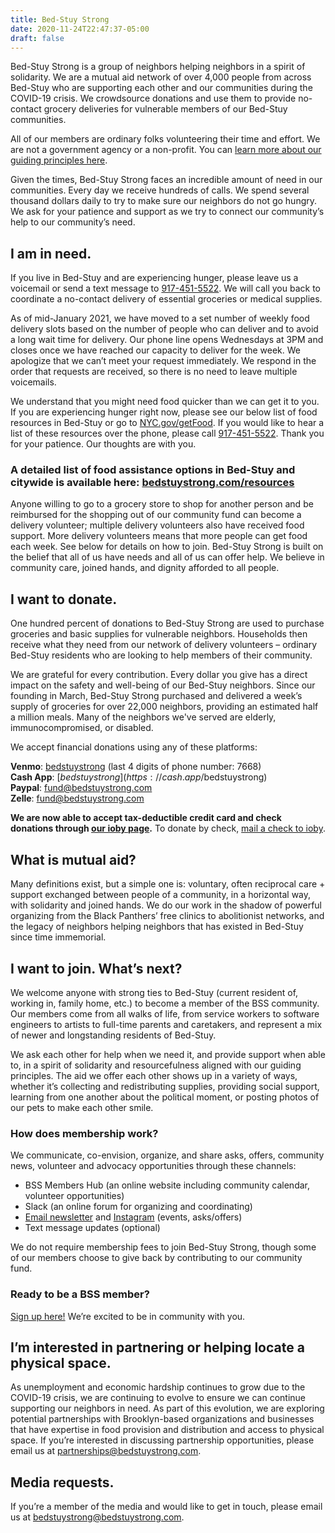 ```yaml
---
title: Bed-Stuy Strong
date: 2020-11-24T22:47:37-05:00
draft: false
---
```

Bed-Stuy Strong is a group of neighbors helping neighbors in a spirit of solidarity. We are a mutual aid network of over 4,000 people from across Bed-Stuy who are supporting each other and our communities during the COVID-19 crisis. We crowdsource donations and use them to provide no-contact grocery deliveries for vulnerable members of our Bed-Stuy communities.

All of our members are ordinary folks volunteering their time and effort. We are not a government agency or a non-profit. You can [learn more about our guiding principles here](/principles).

Given the times, Bed-Stuy Strong faces an incredible amount of need in our communities. Every day we receive hundreds of calls. We spend several thousand dollars daily to try to make sure our neighbors do not go hungry. We ask for your patience and support as we try to connect our community’s help to our community’s need.

## I am in need.

If you live in Bed-Stuy and are experiencing hunger, please leave us a voicemail or send a text message to [917-451-5522](tel:9174515522). We will call you back to coordinate a no-contact delivery of essential groceries or medical supplies. 

As of mid-January 2021, we have moved to a set number of weekly food delivery slots based on the number of people who can deliver and to avoid a long wait time for delivery. Our phone line opens Wednesdays at 3PM and closes once we have reached our capacity to deliver for the week. We apologize that we can’t meet your request immediately. We respond in the order that requests are received, so there is no need to leave multiple voicemails.

We understand that you might need food quicker than we can get it to you. If you are experiencing hunger right now, please see our below list of food resources in Bed-Stuy or go to [NYC.gov/getFood](http://nyc.gov/getFood). If you would like to hear a list of these resources over the phone, please call [917-451-5522](tel:9174515522). Thank you for your patience. Our thoughts are with you.

### A detailed list of food assistance options in Bed-Stuy and citywide is available here: [bedstuystrong.com/resources](/resources)

Anyone willing to go to a grocery store to shop for another person and be reimbursed for the shopping out of our community fund can become a delivery volunteer; multiple delivery volunteers also have received food support. More delivery volunteers means that more people can get food each week. See below for details on how to join. Bed-Stuy Strong is built on the belief that all of us have needs and all of us can offer help. We believe in community care, joined hands, and dignity afforded to all people.  

## I want to donate.

One hundred percent of donations to Bed-Stuy Strong are used to purchase groceries and basic supplies for vulnerable neighbors. Households then receive what they need from our network of delivery volunteers – ordinary Bed-Stuy residents who are looking to help members of their community.

We are grateful for every contribution. Every dollar you give has a direct impact on the safety and well-being of our Bed-Stuy neighbors. Since our founding in March, Bed-Stuy Strong purchased and delivered a week’s supply of groceries for over 22,000 neighbors, providing an estimated half a million meals. Many of the neighbors we've served are elderly, immunocompromised, or disabled.

We accept financial donations using any of these platforms:

**Venmo**: [bedstuystrong](http://www.venmo.com/BedStuyStrong) (last 4 digits of phone number: 7668)\
**Cash App**: [$bedstuystrong](https://cash.app/$bedstuystrong)\
**Paypal**: fund@bedstuystrong.com\
**Zelle**: fund@bedstuystrong.com

**We are now able to accept tax-deductible credit card and check donations through [our ioby page](https://ioby.org/bedstuystrong).** To donate by check, [mail a check to ioby](https://support.ioby.org/a/1220776-can-i-donate-to-an-ioby-campaign-by-check-or-cash).

## What is mutual aid?

Many definitions exist, but a simple one is: voluntary, often reciprocal care + support exchanged between people of a community, in a horizontal way, with solidarity and joined hands. We do our work in the shadow of powerful organizing from the Black Panthers’ free clinics to abolitionist networks, and the legacy of neighbors helping neighbors that has existed in Bed-Stuy since time immemorial.

## I want to join. What’s next?

We welcome anyone with strong ties to Bed-Stuy (current resident of, working in, family home, etc.) to become a member of the BSS community. Our members come from all walks of life, from service workers to software engineers to artists to full-time parents and caretakers, and represent a mix of newer and longstanding residents of Bed-Stuy.

We ask each other for help when we need it, and provide support when able to, in a spirit of solidarity and resourcefulness aligned with our guiding principles. The aid we offer each other shows up in a variety of ways, whether it’s collecting and redistributing supplies, providing social support, learning from one another about the political moment, or posting photos of our pets to make each other smile.

### How does membership work?

We communicate, co-envision, organize, and share asks, offers, community news, volunteer and advocacy opportunities through these channels:

* BSS Members Hub (an online website including community calendar, volunteer opportunities)
* Slack (an online forum for organizing and coordinating)
* [Email newsletter](https://bedstuystrong.com/newsletter) and [Instagram](https://instagram.com/bedstuystrong) (events, asks/offers)
* Text message updates (optional)

We do not require membership fees to join Bed-Stuy Strong, though some of our members choose to give back by contributing to our community fund.

### Ready to be a BSS member?

[Sign up here!](https://bedstuystrong.com/membership) We’re excited to be in community with you.

## I’m interested in partnering **or helping locate a physical space**.

As unemployment and economic hardship continues to grow due to the COVID-19 crisis, we are continuing to evolve to ensure we can continue supporting our neighbors in need. As part of this evolution, we are exploring potential partnerships with Brooklyn-based organizations and businesses that have expertise in food provision and distribution and access to physical space. If you’re interested in discussing partnership opportunities, please email us at [partnerships@bedstuystrong.com](mailto:partnerships@bedstuystrong.com).

## Media requests.

If you’re a member of the media and would like to get in touch, please email us at [bedstuystrong@bedstuystrong.com](mailto:bedstuystrong@bedstuystrong.com).